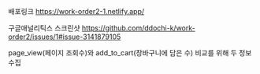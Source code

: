 배포링크
https://work-order2-1.netlify.app/

구글애널리틱스 스크린샷
https://github.com/ddochi-k/work-order2/issues/1#issue-3141879105

page_view(페이지 조회수)와 add_to_cart(장바구니에 담은 수) 비교를 위해 두 정보 수집